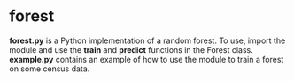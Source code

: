 # forest

**forest.py** is a Python implementation of a random forest. To use, import the module and use the **train** and **predict** functions in the Forest class. **example.py** contains an example of how to use the module to train a forest on some census data. 

